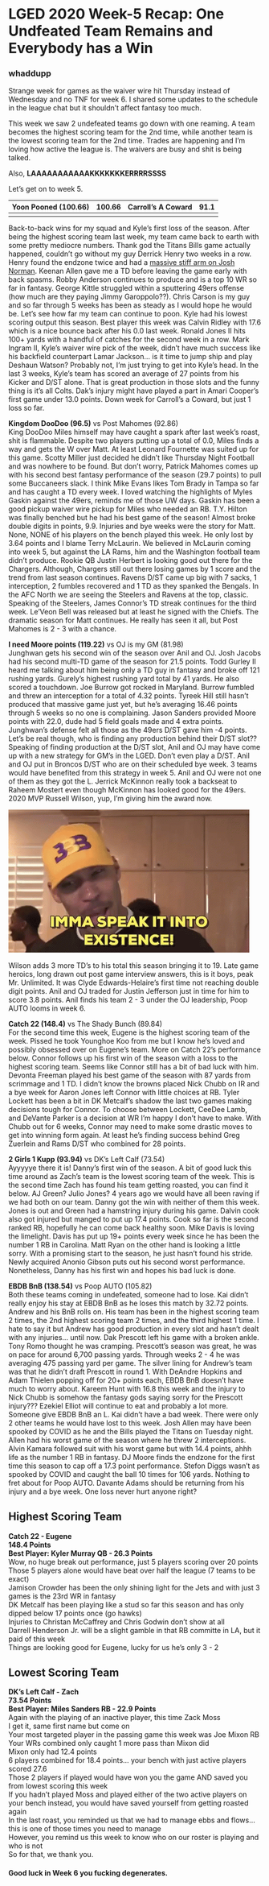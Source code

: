# LGED 2020 Week-5 Recap: One Undfeated Team Remains and Everybody has a Win

### whaddupp

Strange week for games as the waiver wire hit Thursday instead of Wednesday and no TNF for week 6. I shared some updates to the schedule in the league chat but it shouldn’t affect fantasy too much.

This week we saw 2 undefeated teams go down with one reaming. A team becomes the highest scoring team for the 2nd time, while another team is the lowest scoring team for the 2nd time. Trades are happening and I’m loving how active the league is. The waivers are busy and shit is being talked.

Also, **LAAAAAAAAAAAKKKKKKKERRRRSSSS**

Let’s get on to week 5.


| **Yoon Pooned (100.66)** | **100.66**    | Carroll’s A Coward  | 91.1  |
| ------------------------ |:-------------:| --------------------|:-----:|
|||||


Back-to-back wins for my squad and Kyle’s first loss of the season. After being the highest scoring team last week, my team came back to earth with some pretty mediocre numbers. Thank god the Titans Bills game actually happened, couldn’t go without my guy Derrick Henry two weeks in a row. Henry found the endzone twice and had a [massive stiff arm on Josh Norman](https://www.youtube.com/watch?v=HBrTsnwQamE&feature=youtu.be). Keenan Allen gave me a TD before leaving the game early with back spasms. Robby Anderson continues to produce and is a top 10 WR so far in fantasy. George Kittle struggled within a sputtering 49ers offense (how much are they paying Jimmy Garoppolo??). Chris Carson is my guy and so far through 5 weeks has been as steady as I would hope he would be. Let’s see how far my team can continue to poon. Kyle had his lowest scoring output this season. Best player this week was Calvin Ridley with 17.6 which is a nice bounce back after his 0.0 last week. Ronald Jones II hits 100+ yards with a handful of catches for the second week in a row. Mark Ingram II, Kyle’s waiver wire pick of the week, didn’t have much success like his backfield counterpart Lamar Jackson… is it time to jump ship and play Deshaun Watson? Probably not, I’m just trying to get into Kyle’s head. In the last 3 weeks, Kyle’s team has scored an average of 27 points from his Kicker and D/ST alone. That is great production in those slots and the funny thing is it’s all Colts. Dak’s injury might have played a part in Amari Cooper’s first game under 13.0 points. Down week for Carroll’s a Coward, but just 1 loss so far.


**Kingdom DooDoo (96.5)** vs Post Mahomes (92.86)\
King DooDoo Miles himself may have caught a spark after last week’s roast, shit is flammable. Despite two players putting up a total of 0.0, Miles finds a way and gets the W over Matt. At least Leonard Fournette was suited up for this game. Scotty Miller just decided he didn’t like Thursday Night Football and was nowhere to be found. But don’t worry, Patrick Mahomes comes up with his second best fantasy performance of the season (29.7 points) to pull some Buccaneers slack. I think Mike Evans likes Tom Brady in Tampa so far and has caught a TD every week. I loved watching the highlights of Myles Gaskin against the 49ers, reminds me of those UW days. Gaskin has been a good pickup waiver wire pickup for Miles who needed an RB. T.Y. Hilton was finally benched but he had his best game of the season! Almost broke double digits in points, 9.9. Injuries and bye weeks were the story for Matt. None, NONE of his players on the bench played this week. He only lost by 3.64 points and I blame Terry McLaurin. We believed in McLaurin coming into week 5, but against the LA Rams, him and the Washington football team didn’t produce. Rookie QB Justin Herbert is looking good out there for the Chargers. Although, Chargers still out there losing games by 1 score and the trend from last season continues. Ravens D/ST came up big with 7 sacks, 1 interception, 2 fumbles recovered and 1 TD as they spanked the Bengals. In the AFC North we are seeing the Steelers and Ravens at the top, classic. Speaking of the Steelers, James Connor’s TD streak continues for the third week. Le’Veon Bell was released but at least he signed with the Chiefs. The dramatic season for Matt continues. He really has seen it all, but Post Mahomes is 2 - 3 with a chance.


**I need Moore points (119.22)** vs OJ is my GM (81.98)\
Junghwan gets his second win of the season over Anil and OJ. Josh Jacobs had his second multi-TD game of the season for 21.5 points. Todd Gurley II heard me talking about him being only a TD guy in fantasy and broke off 121 rushing yards. Gurely’s highest rushing yard total by 41 yards. He also scored a touchdown. Joe Burrow got rocked in Maryland. Burrow fumbled and threw an interception for a total of 4.32 points. Tyreek Hill still hasn’t produced that massive game just yet, but he’s averaging 16.46 points through 5 weeks so no one is complaining. Jason Sanders provided Moore points with 22.0, dude had 5 field goals made and 4 extra points. Junghwan’s defense felt all those as the 49ers D/ST gave him -4 points. Let’s be real though, who is finding any production behind their D/ST slot?? Speaking of finding production at the D/ST slot, Anil and OJ may have come up with a new strategy for GM’s in the LGED. Don’t even play a D/ST. Anil and OJ put in Broncos D/ST who are on their scheduled bye week. 3 teams would have benefited from this strategy in week 5. Anil and OJ were not one of them as they got the L. Jerrick McKinnon really took a backseat to Raheem Mostert even though McKinnon has looked good for the 49ers. 2020 MVP Russell Wilson, yup, I’m giving him the award now.

![](../media/lavar_speak.gif)

Wilson adds 3 more TD’s to his total this season bringing it to 19. Late game heroics, long drawn out post game interview answers, this is it boys, peak Mr. Unlimited. It was Clyde Edwards-Helaire’s first time not reaching double digit points. Anil and OJ traded for Justin Jefferson just in time for him to score 3.8 points. Anil finds his team 2 - 3 under the OJ leadership, Poop AUTO looms in week 6.


**Catch 22 (148.4)** vs The Shady Bunch (89.84)\
For the second time this week, Eugene is the highest scoring team of the week. Pissed he took Younghoe Koo from me but I know he’s loved and possibly obsessed over on Eugene’s team. More on Catch 22’s performance below. Connor follows up his first win of the season with a loss to the highest scoring team. Seems like Connor still has a bit of bad luck with him. Devonta Freeman played his best game of the season with 87 yards from scrimmage and 1 TD. I didn’t know the browns placed Nick Chubb on IR and a bye week for Aaron Jones left Connor with little choices at RB. Tyler Lockett has been a bit in DK Metcalf’s shadow the last two games making decisions tough for Connor. To choose between Lockett, CeeDee Lamb, and DeVante Parker is a decision at WR I’m happy I don’t have to make. With Chubb out for 6 weeks, Connor may need to make some drastic moves to get into winning form again. At least he’s finding success behind Greg Zuerlein and Rams D/ST who combined for 28 points.


**2 Girls 1 Kupp (93.94)** vs DK’s Left Calf (73.54)\
Ayyyyye there it is! Danny’s first win of the season. A bit of good luck this time around as Zach’s team is the lowest scoring team of the week. This is the second time Zach has found his team getting roasted, you can find it below. AJ Green? Julio Jones? 4 years ago we would have all been raving if we had both on our team. Danny got the win with neither of them this week. Jones is out and Green had a hamstring injury during his game. Dalvin cook also got injured but manged to put up 17.4 points. Cook so far is the second ranked RB, hopefully he can come back healthy soon. Mike Davis is loving the limelight. Davis has put up 19+ points every week since he has been the number 1 RB in Carolina. Matt Ryan on the other hand is looking a little sorry. With a promising start to the season, he just hasn’t found his stride. Newly acquired Anonio Gibson puts out his second worst performance. Nonetheless, Danny has his first win and hopes his bad luck is done. 


**EBDB BnB (138.54)** vs Poop AUTO (105.82)\
Both these teams coming in undefeated, someone had to lose. Kai didn’t really enjoy his stay at EBDB BnB as he loses this match by 32.72 points. Andrew and his BnB rolls on. His team has been in the highest scoring team 2 times, the 2nd highest scoring team 2 times, and the third highest 1 time. I hate to say it but Andrew has good production in every slot and hasn’t dealt with any injuries… until now. Dak Prescott left his game with a broken ankle. Tony Romo thought he was cramping. Prescott’s season was great, he was on pace for around 6,700 passing yards. Through weeks 2 - 4 he was averaging 475 passing yard per game. The silver lining for Andrew’s team was that he didn’t draft Prescott in round 1. With DeAndre Hopkins and Adam Thielen popping off for 20+ points each, EBDB BnB doesn’t have much to worry about. Kareem Hunt with 16.8 this week and the injury to Nick Chubb is somehow the fantasy gods saying sorry for the Prescott injury??? Ezekiel Elliot will continue to eat and probably a lot more. Someone give EBDB BnB an L. Kai didn’t have a bad week. There were only 2 other teams he would have lost to this week. Josh Allen may have been spooked by COVID as he and the Bills played the Titans on Tuesday night. Allen had his worst game of the season where he threw 2 interceptions. Alvin Kamara followed suit with his worst game but with 14.4 points, ahhh life as the number 1 RB in fantasy. DJ Moore finds the endzone for the first time this season to cap off a 17.3 point performance. Stefon Diggs wasn’t as spooked by COVID and caught the ball 10 times for 106 yards. Nothing to fret about for Poop AUTO. Davante Adams should be returning from his injury and a bye week. One loss never hurt anyone right?


## Highest Scoring Team
**Catch 22 - Eugene**\
**148.4 Points**\
**Best Player: Kyler Murray QB - 26.3 Points**\
Wow, no huge break out performance, just 5 players scoring over 20 points\
Those 5 players alone would have beat over half the league (7 teams to be exact)\
Jamison Crowder has been the only shining light for the Jets and with just 3 games is the 23rd WR in fantasy\
DK Metcalf has been playing like a stud so far this season and has only dipped below 17 points once (go hawks)\
Injuries to Christan McCaffrey and Chris Godwin don’t show at all\
Darrell Henderson Jr. will be a slight gamble in that RB committe in LA, but it paid of this week\
Things are looking good for Eugene, lucky for us he’s only 3 - 2


## Lowest Scoring Team
**DK’s Left Calf - Zach**\
**73.54 Points**\
**Best Player: Miles Sanders RB - 22.9 Points**\
Again with the playing of an inactive player, this time Zack Moss\
I get it, same first name but come on\
Your most targeted player in the passing game this week was Joe Mixon RB\
Your WRs combined only caught 1 more pass than Mixon did\
Mixon only had 12.4 points\
6 players combined for 18.4 points… your bench with just active players scored 27.6\
Those 2 players if played would have won you the game AND saved you from lowest scoring this week\
If you hadn’t played Moss and played either of the two active players on your bench instead, you would have saved yourself from getting roasted again\
In the last roast, you reminded us that we had to manage ebbs and flows… this is one of those times you need to manage\
However, you remind us this week to know who on our roster is playing and who is not\
So for that, we thank you.


#### Good luck in Week 6 you fucking degenerates.

